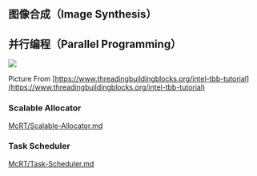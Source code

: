 ﻿## 图像合成（Image Synthesis）  



## 并行编程（Parallel Programming）  

![](https://www.threadingbuildingblocks.org/sites/tbb/images/tbb-categories.png)  

Picture From [https://www.threadingbuildingblocks.org/intel-tbb-tutorial](https://www.threadingbuildingblocks.org/intel-tbb-tutorial)  

### Scalable Allocator  
[McRT/Scalable-Allocator.md](McRT/Scalable-Allocator.md)  
### Task Scheduler  
[McRT/Task-Scheduler.md](McRT/Task-Scheduler.md)  
